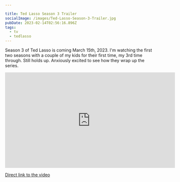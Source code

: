 ```yaml
---

title: Ted Lasso Season 3 Trailer
socialImage: /images/Ted-Lasso-Season-3-Trailer.jpg
pubDate: 2023-02-14T02:56:16.896Z
tags:
  - tv
  - tedlasso
---
```


Season 3 of Ted Lasso is coming March 15th, 2023. I'm watching the first two seasons with a couple of my kids for their first time, my 3rd time through. Still holds up. Anxiously excited to see how they wrap up the series.

<iframe width="560" height="315" src="https://www.youtube.com/embed/5m14CQFtNi8" title="YouTube video player" frameborder="0" allow="accelerometer; autoplay; clipboard-write; encrypted-media; gyroscope; picture-in-picture; web-share" allowfullscreen></iframe>

[Direct link to the video](https://www.youtube.com/watch?v=5m14CQFtNi8)